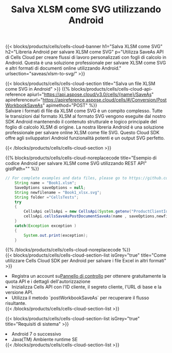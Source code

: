 ﻿---
title:  Salva XLSM come SVG utilizzando Android
description:  Utilizzando Aspose.Cells Cloud SDK per Android per salvare il file in formato XLSM come file in formato SVG.
kwords: Excel, Save XLSM as SVG, REST, Android
howto: How to save XLSM as SVG using Aspose.Cells Cloud Android library.
---
{{< blocks/products/cells/cells-cloud-banner h1="Salva XLSM come SVG" h2="Libreria Android per salvare XLSM come SVG" p="Utilizza SaveAs API di Cells Cloud per creare flussi di lavoro personalizzati con fogli di calcolo in Android. Questa è una soluzione professionale per salvare XLSM come SVG e altri formati di documenti online utilizzando Android." urlsection="saveas/xlsm-to-svg/" >}}

{{< blocks/products/cells/cells-cloud-section title="Salva un file XLSM come SVG in Android" >}}
{{% blocks/products/cells/cells-cloud-api-reference apiurl="https://api.aspose.cloud/v3.0/cells/{name}/SaveAs" apireferenceurl="https://apireference.aspose.cloud/cells/#/Conversion/PostWorkbookSaveAs" apimethod="POST" %}}
<br/>
Salvare i formati di file da XLSM come SVG è un compito complesso. Tutte le transizioni dal formato XLSM al formato SVG vengono eseguite dal nostro SDK Android mantenendo il contenuto strutturale e logico principale del foglio di calcolo XLSM di origine. La nostra libreria Android è una soluzione professionale per salvare online XLSM come file SVG. Questo Cloud SDK offre agli sviluppatori Android funzionalità potenti e un output SVG perfetto.

{{< /blocks/products/cells/cells-cloud-section >}}

{{% blocks/products/cells/cells-cloud-noreplacecode title="Esempio di codice Android per salvare XLSM come SVG utilizzando REST API" gistPath="" %}}
  
```java
// For complete examples and data files, please go to https://github.com/aspose-cells-cloud/aspose-cells-cloud-android/
    String name = "Book1.xlsm";
    SaveOptions saveOptions = null;
    String newfilename = "Book1_xlsx.svg";
    String folder ="CellsTests";
    try
    {
        CellsApi cellsApi = new CellsApi(System.getenv("ProductClientId"), System.getenv("ProductClientSecret"));
        cellsApi.cellsSaveAsPostDocumentSaveAs(name , saveOptions,newfilename,false,false,folder,null,null,null,true);                       
    }
    catch(Exception exception )
    {
        System.out.print(exception);
    }
```
  
{{% /blocks/products/cells/cells-cloud-noreplacecode %}}
<br/>
{{< blocks/products/cells/cells-cloud-section-list isGrey="true" title="Come utilizzare Cells Cloud SDK per Android per salvare i file Excel in altri formati" >}}
<li> Registra un account su<a href="https://dashboard.aspose.cloud/">Pannello di controllo</a> per ottenere gratuitamente la quota API e i dettagli dell'autorizzazione</li>
<li>Inizializza Cells API con l'ID cliente, il segreto cliente, l'URL di base e la versione API.</li>
<li>Utilizza il metodo `postWorkbookSaveAs` per recuperare il flusso risultante.</li>
{{< /blocks/products/cells/cells-cloud-section-list >}}

{{< blocks/products/cells/cells-cloud-section-list isGrey="true" title="Requisiti di sistema" >}}
<li>Android 7 o successivo</li>
<li>Java(TM) Ambiente runtime SE</li>
{{< /blocks/products/cells/cells-cloud-section-list >}}
